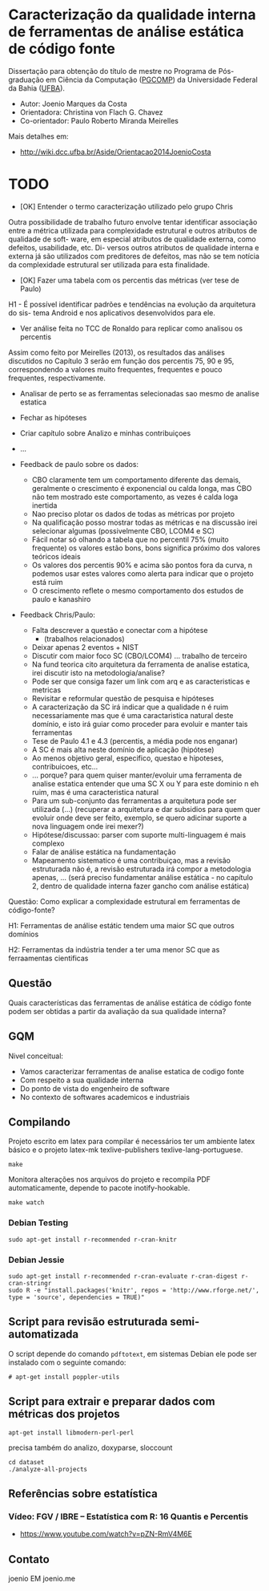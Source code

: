 # Caracterização da qualidade interna de ferramentas de análise estática de código fonte

Dissertação para obtenção do título de mestre no Programa de Pós-graduação em
Ciência da Computação ([PGCOMP](http://pgcomp.dcc.ufba.br)) da Universidade
Federal da Bahia ([UFBA](http://www.ufba.br)).

* Autor: Joenio Marques da Costa
* Orientadora: Christina von Flach G. Chavez
* Co-orientador: Paulo Roberto Miranda Meirelles

Mais detalhes em:
* http://wiki.dcc.ufba.br/Aside/Orientacao2014JoenioCosta

# TODO

* [OK] Entender o termo caracterização utilizado pelo grupo Chris

Outra possibilidade de trabalho futuro envolve tentar identificar associação entre a
métrica utilizada para complexidade estrutural e outros atributos de qualidade de soft-
ware, em especial atributos de qualidade externa, como defeitos, usabilidade, etc. Di-
versos outros atributos de qualidade interna e externa já são utilizados com preditores
de defeitos, mas não se tem notı́cia da complexidade estrutural ser utilizada para esta
finalidade.

* [OK] Fazer uma tabela com os percentis das métricas (ver tese de Paulo)

H1 - É possível identificar padrões e tendências na evolução da arquitetura do sis-
tema Android e nos aplicativos desenvolvidos para ele.


* Ver análise feita no TCC de Ronaldo para replicar como analisou os percentis

Assim como feito por Meirelles (2013), os resultados das análises discutidos no
Capítulo 3 serão em função dos percentis 75, 90 e 95, correspondendo a valores muito
frequentes, frequentes e pouco frequentes, respectivamente.

* Analisar de perto se as ferramentas selecionadas sao mesmo de analise estatica
* Fechar as hipóteses
* Criar capítulo sobre Analizo e minhas contribuiçoes
* ...
* Feedback de paulo sobre os dados:
  * CBO claramente tem um comportamento diferente das demais, geralmente
    o crescimento é exponencial ou calda longa, mas CBO não tem mostrado
    este comportamento, as vezes é calda loga inertida
  * Nao preciso plotar os dados de todas as métricas por projeto
  * Na qualificação posso mostrar todas as métricas e na discussão
    irei selecionar algumas (possivelmente CBO, LCOM4 e SC)
  * Fácil notar só olhando a tabela que no percentil 75% (muito frequente)
    os valores estão bons, bons significa próximo dos valores teóricos ideais
  * Os valores dos percentis 90% e acima são pontos fora da curva, n podemos
    usar estes valores como alerta para indicar que o projeto está ruim
  * O crescimento reflete o mesmo comportamento dos estudos de paulo e
    kanashiro

* Feedback Chris/Paulo:
  * Falta descrever a questão e conectar com a hipótese
    * (trabalhos relacionados)
  * Deixar apenas 2 eventos + NIST
  * Discutir com maior foco SC (CBO/LCOM4) ... trabalho de terceiro
  * Na fund teorica cito arquitetura da ferramenta de analise estatica,
    irei discutir isto na metodologia/analise?
  * Pode ser que consiga fazer um link com arq e as caracteristicas
    e metricas
  * Revisitar e reformular questão de pesquisa e hipóteses
  * A caracterização da SC irá indicar que a qualidade n é ruim necessariamente
    mas que é uma caractaristica natural deste domínio, e isto irá guiar
    como proceder para evoluir e manter tais ferramentas
  * Tese de Paulo 4.1 e 4.3 (percentis, a média pode nos enganar)
  * A SC é mais alta neste domínio de aplicação (hipótese)
  * Ao menos objetivo geral, especifico, questao e hipoteses, contribuicoes, etc...
  * ... porque? para quem quiser manter/evoluir uma ferramenta de analise estatica
    entender que uma SC X ou Y para este dominio n eh ruim, mas é uma caracteristica natural
  * Para um sub-conjunto das ferramentas a arquitetura pode ser utilizada (...)
    (recuperar a arquitetura e dar subsidios para quem quer evoluir onde deve ser feito,
     exemplo, se quero adicinar suporte a nova linguagem onde irei mexer?)
  * Hipótese/discussao: parser com suporte multi-linguagem é mais complexo
  * Falar de análise estática na fundamentação
  * Mapeamento sistematico é uma contribuiçao, mas a revisão estruturada não é,
    a revisão estruturada irá compor a metodologia apenas, ...
    (será preciso fundamentar análise estática - no capítulo 2, dentro de qualidade
    interna fazer gancho com análise estática)

Questão: Como explicar a complexidade estrutural em ferramentas de código-fonte?

H1: Ferramentas de análise estátic tendem uma maior SC que outros domínios

H2: Ferramentas da indústria tender a ter uma menor SC que as ferraamentas cientificas

## Questão

Quais características das ferramentas de análise estática de código fonte podem
ser obtidas a partir da avaliação da sua qualidade interna?

## GQM

Nivel conceitual:

* Vamos caracterizar ferramentas de analise estatica de codigo fonte
* Com respeito a sua qualidade interna
* Do ponto de vista do engenheiro de software
* No contexto de softwares academicos e industriais

## Compilando

Projeto escrito em latex para compilar é necessários ter um ambiente latex
básico e o projeto latex-mk texlive-publishers texlive-lang-portuguese.

    make

Monitora alterações nos arquivos do projeto e recompila PDF automaticamente,
depende to pacote inotify-hookable.

    make watch


### Debian Testing

    sudo apt-get install r-recommended r-cran-knitr

### Debian Jessie

    sudo apt-get install r-recommended r-cran-evaluate r-cran-digest r-cran-stringr
    sudo R -e "install.packages('knitr', repos = 'http://www.rforge.net/', type = 'source', dependencies = TRUE)"

## Script para revisão estruturada semi-automatizada

O script depende do comando `pdftotext`, em sistemas Debian ele pode ser
instalado com o seguinte comando:

    # apt-get install poppler-utils

## Script para extrair e preparar dados com métricas dos projetos

    apt-get install libmodern-perl-perl

precisa também do analizo, doxyparse, sloccount

    cd dataset
    ./analyze-all-projects

## Referências sobre estatística

### Vídeo: FGV / IBRE – Estatística com R: 16 Quantis e Percentis 

* https://www.youtube.com/watch?v=pZN-RmV4M6E

## Contato

joenio EM joenio.me
